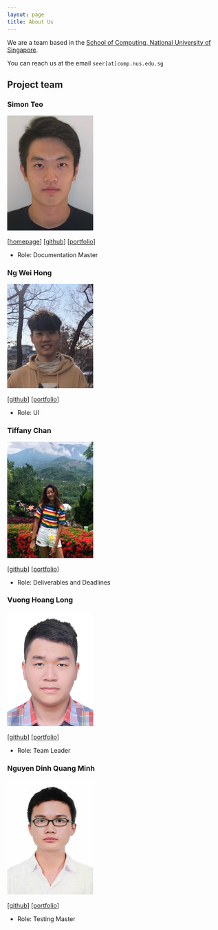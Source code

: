 ```yaml
---
layout: page
title: About Us
---
```


We are a team based in the [School of Computing, National University of Singapore](http://www.comp.nus.edu.sg).

You can reach us at the email `seer[at]comp.nus.edu.sg`

## Project team

### Simon Teo

<img src="images/simonteozw.png" width="200px">

[[homepage](https://www.linkedin.com/in/simon-teo-94a4a158/)]
[[github](https://github.com/simonteozw)]
[[portfolio](https://github.com/simonteozw/tp)]

* Role: Documentation Master

### Ng Wei Hong

<img src="images/justweihong.png" width="200px">

[[github](http://github.com/justweihong)]
[[portfolio](https://github.com/justweihong/tp)]

* Role: UI

### Tiffany Chan

<img src="images/nottiffchan.png" width="200px">

[[github](http://github.com/nottiffchan)] [[portfolio](https://github.com/nottiffchan/tp)]

* Role: Deliverables and Deadlines

### Vuong Hoang Long 

<img src="images/unclegrandpa925.png" width="200px">

[[github](https://github.com/UncleGrandpa925)] [[portfolio](https://github.com/UncleGrandpa925)]

* Role: Team Leader

### Nguyen Dinh Quang Minh

<img src="images/nguyendqminh.png" width="200px">

[[github](http://github.com/nguyendqminh)]
[[portfolio](https://github.com/nguyendqminh/tp)]

* Role: Testing Master
